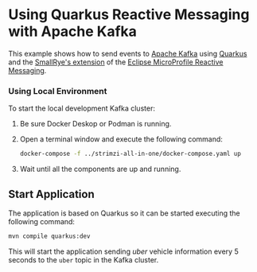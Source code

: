 # Using Quarkus Reactive Messaging with Apache Kafka

This example shows how to send events to [Apache Kafka](https://kafka.apache.org/) using [Quarkus](https://quarkus.io/) and the [SmallRye's extension](https://smallrye.io/smallrye-reactive-messaging/) of the [Eclipse MicroProfile Reactive Messaging](https://github.com/eclipse/microprofile-reactive-messaging).

### Using Local Environment

To start the local development Kafka cluster:

1. Be sure Docker Deskop or Podman is running.

2. Open a terminal window and execute the following command:
    ```sh
    docker-compose -f ../strimzi-all-in-one/docker-compose.yaml up
    ```

3. Wait until all the components are up and running.

## Start Application

The application is based on Quarkus so it can be started executing the following command:

```sh
mvn compile quarkus:dev
```

This will start the application sending _uber_ vehicle information every 5 seconds to the `uber` topic in the Kafka cluster.
